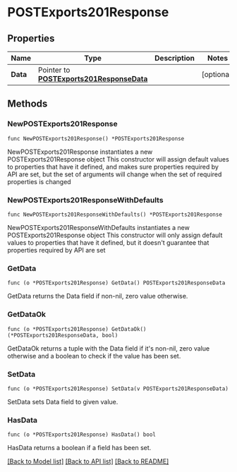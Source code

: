 # POSTExports201Response

## Properties

Name | Type | Description | Notes
------------ | ------------- | ------------- | -------------
**Data** | Pointer to [**POSTExports201ResponseData**](POSTExports201ResponseData.md) |  | [optional] 

## Methods

### NewPOSTExports201Response

`func NewPOSTExports201Response() *POSTExports201Response`

NewPOSTExports201Response instantiates a new POSTExports201Response object
This constructor will assign default values to properties that have it defined,
and makes sure properties required by API are set, but the set of arguments
will change when the set of required properties is changed

### NewPOSTExports201ResponseWithDefaults

`func NewPOSTExports201ResponseWithDefaults() *POSTExports201Response`

NewPOSTExports201ResponseWithDefaults instantiates a new POSTExports201Response object
This constructor will only assign default values to properties that have it defined,
but it doesn't guarantee that properties required by API are set

### GetData

`func (o *POSTExports201Response) GetData() POSTExports201ResponseData`

GetData returns the Data field if non-nil, zero value otherwise.

### GetDataOk

`func (o *POSTExports201Response) GetDataOk() (*POSTExports201ResponseData, bool)`

GetDataOk returns a tuple with the Data field if it's non-nil, zero value otherwise
and a boolean to check if the value has been set.

### SetData

`func (o *POSTExports201Response) SetData(v POSTExports201ResponseData)`

SetData sets Data field to given value.

### HasData

`func (o *POSTExports201Response) HasData() bool`

HasData returns a boolean if a field has been set.


[[Back to Model list]](../README.md#documentation-for-models) [[Back to API list]](../README.md#documentation-for-api-endpoints) [[Back to README]](../README.md)


